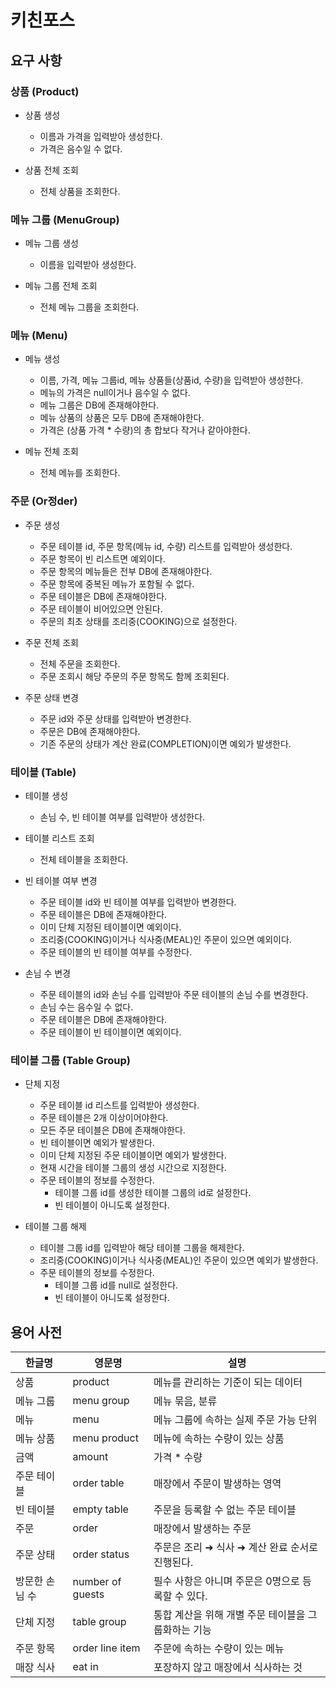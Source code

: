 # 키친포스

## 요구 사항

### 상품 (Product)

- 상품 생성
    - 이름과 가격을 입력받아 생성한다.
    - 가격은 음수일 수 없다.

- 상품 전체 조회
    - 전체 상품을 조회한다.

### 메뉴 그룹 (MenuGroup)

- 메뉴 그룹 생성
    - 이름을 입력받아 생성한다.

- 메뉴 그룹 전체 조회
    - 전체 메뉴 그룹을 조회한다.

### 메뉴 (Menu)

- 메뉴 생성
    - 이름, 가격, 메뉴 그룹id, 메뉴 상품들(상품id, 수량)을 입력받아 생성한다.
    - 메뉴의 가격은 null이거나 음수일 수 없다.
    - 메뉴 그룹은 DB에 존재해야한다.
    - 메뉴 상품의 상품은 모두 DB에 존재해야한다.
    - 가격은 (상품 가격 * 수량)의 총 합보다 작거나 같아야한다.

- 메뉴 전체 조회
    - 전체 메뉴를 조회한다.

### 주문 (Or정der)

- 주문 생성
    - 주문 테이블 id, 주문 항목(메뉴 id, 수량) 리스트를 입력받아 생성한다.
    - 주문 항목이 빈 리스트면 예외이다.
    - 주문 항목의 메뉴들은 전부 DB에 존재해야한다.
    - 주문 항목에 중복된 메뉴가 포함될 수 없다.
    - 주문 테이블은 DB에 존재해야한다.
    - 주문 테이블이 비어있으면 안된다.
    - 주문의 최초 상태를 조리중(COOKING)으로 설정한다.

- 주문 전체 조회
    - 전체 주문을 조회한다.
    - 주문 조회시 해당 주문의 주문 항목도 함께 조회된다.

- 주문 상태 변경
    - 주문 id와 주문 상태를 입력받아 변경한다.
    - 주문은 DB에 존재해야한다.
    - 기존 주문의 상태가 계산 완료(COMPLETION)이면 예외가 발생한다.

### 테이블 (Table)

- 테이블 생성
    - 손님 수, 빈 테이블 여부를 입력받아 생성한다.

- 테이블 리스트 조회
    - 전체 테이블을 조회한다.

- 빈 테이블 여부 변경
    - 주문 테이블 id와 빈 테이블 여부를 입력받아 변경한다.
    - 주문 테이블은 DB에 존재해야한다.
    - 이미 단체 지정된 테이블이면 예외이다.
    - 조리중(COOKING)이거나 식사중(MEAL)인 주문이 있으면 예외이다.
    - 주문 테이블의 빈 테이블 여부를 수정한다.

- 손님 수 변경
    - 주문 테이블의 id와 손님 수를 입력받아 주문 테이블의 손님 수를 변경한다.
    - 손님 수는 음수일 수 없다.
    - 주문 테이블은 DB에 존재해야한다.
    - 주문 테이블이 빈 테이블이면 예외이다.

### 테이블 그룹 (Table Group)

- 단체 지정
    - 주문 테이블 id 리스트를 입력받아 생성한다.
    - 주문 테이블은 2개 이상이어야한다.
    - 모든 주문 테이블은 DB에 존재해야한다.
    - 빈 테이블이면 예외가 발생한다.
    - 이미 단체 지정된 주문 테이블이면 예외가 발생한다.
    - 현재 시간을 테이블 그룹의 생성 시간으로 지정한다.
    - 주문 테이블의 정보를 수정한다.
        - 테이블 그룹 id를 생성한 테이블 그룹의 id로 설정한다.
        - 빈 테이블이 아니도록 설정한다.

- 테이블 그룹 해제
    - 테이블 그룹 id를 입력받아 해당 테이블 그룹을 해제한다.
    - 조리중(COOKING)이거나 식사중(MEAL)인 주문이 있으면 예외가 발생한다.
    - 주문 테이블의 정보를 수정한다.
        - 테이블 그룹 id를 null로 설정한다.
        - 빈 테이블이 아니도록 설정한다.

## 용어 사전

| 한글명      | 영문명              | 설명                            |
|----------|------------------|-------------------------------|
| 상품       | product          | 메뉴를 관리하는 기준이 되는 데이터           |
| 메뉴 그룹    | menu group       | 메뉴 묶음, 분류                     |
| 메뉴       | menu             | 메뉴 그룹에 속하는 실제 주문 가능 단위        |
| 메뉴 상품    | menu product     | 메뉴에 속하는 수량이 있는 상품             |
| 금액       | amount           | 가격 * 수량                       |
| 주문 테이블   | order table      | 매장에서 주문이 발생하는 영역              |
| 빈 테이블    | empty table      | 주문을 등록할 수 없는 주문 테이블           |
| 주문       | order            | 매장에서 발생하는 주문                  |
| 주문 상태    | order status     | 주문은 조리 ➜ 식사 ➜ 계산 완료 순서로 진행된다. |
| 방문한 손님 수 | number of guests | 필수 사항은 아니며 주문은 0명으로 등록할 수 있다. |
| 단체 지정    | table group      | 통합 계산을 위해 개별 주문 테이블을 그룹화하는 기능 |
| 주문 항목    | order line item  | 주문에 속하는 수량이 있는 메뉴             |
| 매장 식사    | eat in           | 포장하지 않고 매장에서 식사하는 것           |

